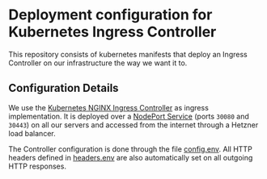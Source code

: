 # Deployment configuration for Kubernetes Ingress Controller 

This repository consists of kubernetes manifests that deploy an Ingress Controller on our infrastructure the way we want it to.

## Configuration Details

We use the [Kubernetes NGINX Ingress Controller](https://kubernetes.github.io/ingress-nginx/) as ingress implementation.
It is deployed over a [NodePort Service](https://kubernetes.github.io/ingress-nginx/deploy/baremetal/#over-a-nodeport-service) (ports `30080` and `30443`) on all our servers and accessed from the internet through a Hetzner load balancer.

The Controller configuration is done through the file [config.env](./config.env).
All HTTP headers defined in [headers.env](./headers.env) are also automatically set on all outgoing HTTP responses.
